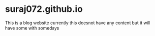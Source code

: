 # suraj072.github.io
This is a blog website currently this doesnot have any content but it will have some with somedays
